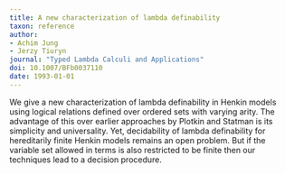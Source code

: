 ```yaml
---
title: A new characterization of lambda definability
taxon: reference
author:
- Achim Jung
- Jerzy Tiuryn
journal: "Typed Lambda Calculi and Applications"
doi: 10.1007/BFb0037110
date: 1993-01-01
---
```


We give a new characterization of lambda definability in Henkin models using logical relations defined over ordered sets with varying arity. The advantage of this over earlier approaches by Plotkin and Statman is its simplicity and universality. Yet, decidability of lambda definability for hereditarily finite Henkin models remains an open problem. But if the variable set allowed in terms is also restricted to be finite then our techniques lead to a decision procedure.
